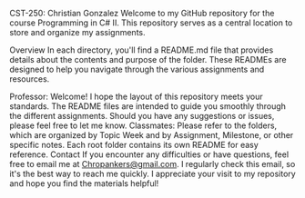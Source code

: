 CST-250: Christian Gonzalez
Welcome to my GitHub repository for the course Programming in C# II. This repository serves as a central location to store and organize my assignments.

Overview
In each directory, you'll find a README.md file that provides details about the contents and purpose of the folder. These READMEs are designed to help you navigate through the various assignments and resources.

Professor: Welcome! I hope the layout of this repository meets your standards. The README files are intended to guide you smoothly through the different assignments. Should you have any suggestions or issues, please feel free to let me know.
Classmates: Please refer to the folders, which are organized by Topic Week and by Assignment, Milestone, or other specific notes. Each root folder contains its own README for easy reference.
Contact
If you encounter any difficulties or have questions, feel free to email me at Chropankers@gmail.com. I regularly check this email, so it's the best way to reach me quickly. I appreciate your visit to my repository and hope you find the materials helpful!

